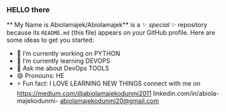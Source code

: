 ### HELLO there
** My Name is Abiolamajek/Abiolamajek** is a ✨ _special_ ✨ repository because its `README.md` (this file) appears on your GitHub profile.
Here are some ideas to get you started:
- 🔭 I’m currently working on PYTHON
- 🌱 I’m currently learning DEVOPS
- 💬 Ask me about DevOps TOOLS
- 😄 Pronouns: HE 
- ⚡ Fun fact: I LOVE LEARNING NEW THINGS
connect with me on 
https://medium.com/@abiolamajekodunmi2011
linkedin.com/in/abiola-majekodunmi-
abiolamajekodunmi20@gmail.com
